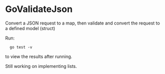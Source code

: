 GoValidateJson
==============

Convert a JSON request to a map, then validate and convert the request to a defined model (struct)

Run:
```
  go test -v 
```
to view the results after running.

Still working on implementing lists.
